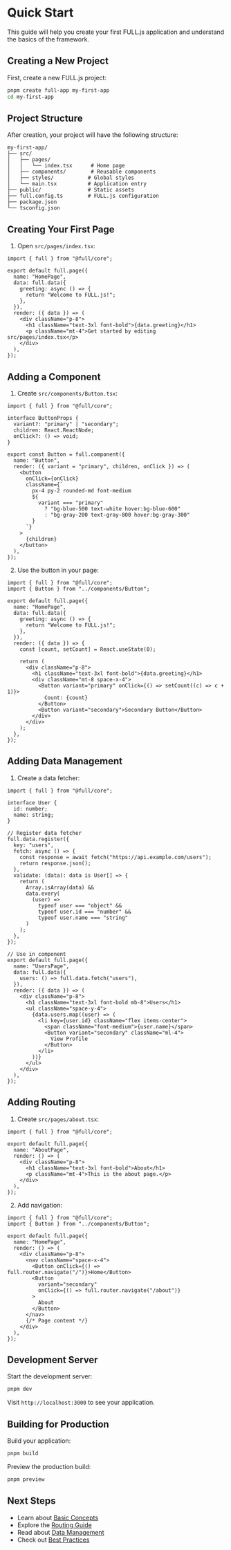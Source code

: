 # Quick Start

This guide will help you create your first FULL.js application and understand the basics of the framework.

## Creating a New Project

First, create a new FULL.js project:

```bash
pnpm create full-app my-first-app
cd my-first-app
```

## Project Structure

After creation, your project will have the following structure:

```
my-first-app/
├── src/
│   ├── pages/
│   │   └── index.tsx      # Home page
│   ├── components/        # Reusable components
│   ├── styles/           # Global styles
│   └── main.tsx          # Application entry
├── public/               # Static assets
├── full.config.ts        # FULL.js configuration
├── package.json
└── tsconfig.json
```

## Creating Your First Page

1. Open `src/pages/index.tsx`:

```tsx
import { full } from "@full/core";

export default full.page({
  name: "HomePage",
  data: full.data({
    greeting: async () => {
      return "Welcome to FULL.js!";
    },
  }),
  render: ({ data }) => (
    <div className="p-8">
      <h1 className="text-3xl font-bold">{data.greeting}</h1>
      <p className="mt-4">Get started by editing src/pages/index.tsx</p>
    </div>
  ),
});
```

## Adding a Component

1. Create `src/components/Button.tsx`:

```tsx
import { full } from "@full/core";

interface ButtonProps {
  variant?: "primary" | "secondary";
  children: React.ReactNode;
  onClick?: () => void;
}

export const Button = full.component({
  name: "Button",
  render: ({ variant = "primary", children, onClick }) => (
    <button
      onClick={onClick}
      className={`
        px-4 py-2 rounded-md font-medium
        ${
          variant === "primary"
            ? "bg-blue-500 text-white hover:bg-blue-600"
            : "bg-gray-200 text-gray-800 hover:bg-gray-300"
        }
      `}
    >
      {children}
    </button>
  ),
});
```

2. Use the button in your page:

```tsx
import { full } from "@full/core";
import { Button } from "../components/Button";

export default full.page({
  name: "HomePage",
  data: full.data({
    greeting: async () => {
      return "Welcome to FULL.js!";
    },
  }),
  render: ({ data }) => {
    const [count, setCount] = React.useState(0);

    return (
      <div className="p-8">
        <h1 className="text-3xl font-bold">{data.greeting}</h1>
        <div className="mt-8 space-x-4">
          <Button variant="primary" onClick={() => setCount((c) => c + 1)}>
            Count: {count}
          </Button>
          <Button variant="secondary">Secondary Button</Button>
        </div>
      </div>
    );
  },
});
```

## Adding Data Management

1. Create a data fetcher:

```tsx
import { full } from "@full/core";

interface User {
  id: number;
  name: string;
}

// Register data fetcher
full.data.register({
  key: "users",
  fetch: async () => {
    const response = await fetch("https://api.example.com/users");
    return response.json();
  },
  validate: (data): data is User[] => {
    return (
      Array.isArray(data) &&
      data.every(
        (user) =>
          typeof user === "object" &&
          typeof user.id === "number" &&
          typeof user.name === "string"
      )
    );
  },
});

// Use in component
export default full.page({
  name: "UsersPage",
  data: full.data({
    users: () => full.data.fetch("users"),
  }),
  render: ({ data }) => (
    <div className="p-8">
      <h1 className="text-3xl font-bold mb-8">Users</h1>
      <ul className="space-y-4">
        {data.users.map((user) => (
          <li key={user.id} className="flex items-center">
            <span className="font-medium">{user.name}</span>
            <Button variant="secondary" className="ml-4">
              View Profile
            </Button>
          </li>
        ))}
      </ul>
    </div>
  ),
});
```

## Adding Routing

1. Create `src/pages/about.tsx`:

```tsx
import { full } from "@full/core";

export default full.page({
  name: "AboutPage",
  render: () => (
    <div className="p-8">
      <h1 className="text-3xl font-bold">About</h1>
      <p className="mt-4">This is the about page.</p>
    </div>
  ),
});
```

2. Add navigation:

```tsx
import { full } from "@full/core";
import { Button } from "../components/Button";

export default full.page({
  name: "HomePage",
  render: () => (
    <div className="p-8">
      <nav className="space-x-4">
        <Button onClick={() => full.router.navigate("/")}>Home</Button>
        <Button
          variant="secondary"
          onClick={() => full.router.navigate("/about")}
        >
          About
        </Button>
      </nav>
      {/* Page content */}
    </div>
  ),
});
```

## Development Server

Start the development server:

```bash
pnpm dev
```

Visit `http://localhost:3000` to see your application.

## Building for Production

Build your application:

```bash
pnpm build
```

Preview the production build:

```bash
pnpm preview
```

## Next Steps

- Learn about [Basic Concepts](./basic-concepts.md)
- Explore the [Routing Guide](../guides/routing.md)
- Read about [Data Management](../guides/data-management.md)
- Check out [Best Practices](../best-practices/code-organization.md)
